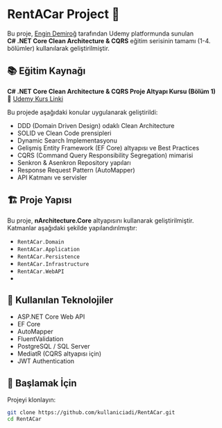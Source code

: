 # RentACar Project 🚗  
Bu proje, [Engin Demiroğ](https://www.udemy.com/user/engindemiro/) tarafından Udemy platformunda sunulan  
**C# .NET Core Clean Architecture & CQRS** eğitim serisinin tamamı (1-4. bölümler) kullanılarak geliştirilmiştir.

## 📚 Eğitim Kaynağı
**C# .NET Core Clean Architecture & CQRS Proje Altyapı Kursu (Bölüm 1)**  
🔗 [Udemy Kurs Linki](https://www.udemy.com/course/c-net-core-clean-architecture-cqrs-proje-altyap-kursu-1)

Bu projede aşağıdaki konular uygulanarak geliştirildi:
- DDD (Domain Driven Design) odaklı Clean Architecture
- SOLID ve Clean Code prensipleri
- Dynamic Search Implementasyonu
- Gelişmiş Entity Framework (EF Core) altyapısı ve Best Practices
- CQRS (Command Query Responsibility Segregation) mimarisi
- Senkron & Asenkron Repository yapıları
- Response Request Pattern (AutoMapper)
- API Katmanı ve servisler

## 🏗️ Proje Yapısı
Bu proje, **nArchitecture.Core** altyapısını kullanarak geliştirilmiştir.  
Katmanlar aşağıdaki şekilde yapılandırılmıştır:

- `RentACar.Domain` 
- `RentACar.Application`
- `RentACar.Persistence`
- `RentACar.Infrastructure` 
- `RentACar.WebAPI`
- 
## 🔧 Kullanılan Teknolojiler
- ASP.NET Core Web API
- EF Core
- AutoMapper
- FluentValidation
- PostgreSQL / SQL Server
- MediatR (CQRS altyapısı için)
- JWT Authentication

## 🚀 Başlamak İçin
Projeyi klonlayın:

```bash
git clone https://github.com/kullaniciadi/RentACar.git
cd RentACar

